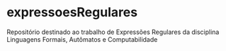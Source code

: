 # expressoesRegulares

Repositório destinado ao trabalho de Expressões Regulares da disciplina Linguagens Formais, Autômatos e Computabilidade

